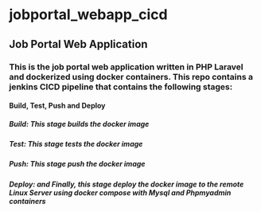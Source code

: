 # jobportal_webapp_cicd
## Job Portal Web Application 
### This is the job portal web application written in PHP Laravel and dockerized using docker containers. This repo contains a jenkins CICD pipeline that contains the following stages:
#### Build, Test, Push and Deploy
##### Build: This stage builds the docker image
##### Test: This stage tests the docker image
##### Push: This stage push the docker image
##### Deploy: and Finally, this stage deploy the docker image to the remote Linux Server using docker compose with Mysql and Phpmyadmin containers
